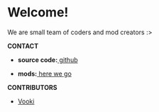 <h1>Welcome!</h1>
<p>We are small team of coders and mod creators :></p>
<p><b>CONTACT</b></p>
  <ul>
  <p><li><b>source code:</b><a href="https://github.com/Lunarous-Team"> github</a></li></p>
  <p><li><b>mods:</b><a href="/mods"> here we go</a></li></p>
    </ul>
  <p><b>CONTRIBUTORS</b></p>
  <ul>
    <p><li><a href="https://vooki.github.io">Vooki</a></li></p>
  </ul>
